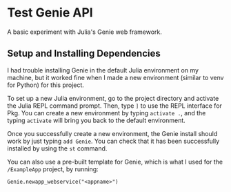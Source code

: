 # Test Genie API

A basic experiment with Julia's Genie web framework.

## Setup and Installing Dependencies

I had trouble installing Genie in the default Julia environment on my machine, but it worked fine when I made a new environment (similar to venv for Python) for this project.

To set up a new Julia environment, go to the project directory and activate the Julia REPL command prompt. Then, type `]` to use the REPL interface for Pkg. You can create a new environment by typing `activate .`, and the typing `activate` will bring you back to the default environment.

Once you successfully create a new environment, the Genie install should work by just typing `add Genie`. You can check that it has been successfully installed  by using the `st` command.

You can also use a pre-built template for Genie, which is what I used for the `/ExampleApp` project, by running:

`Genie.newapp_webservice("<appname>")`
